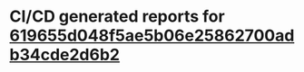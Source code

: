 # CI/CD generated reports for [619655d048f5ae5b06e25862700adb34cde2d6b2](https://github.com/hydephp/develop/commit/619655d048f5ae5b06e25862700adb34cde2d6b2)
